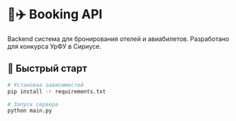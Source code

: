# 🏨✈️ Booking API

Backend система для бронирования отелей и авиабилетов. Разработано для конкурса УрФУ в Сириусе.

## 🚀 Быстрый старт

```bash
# Установка зависимостей
pip install -r requirements.txt

# Запуск сервера
python main.py
